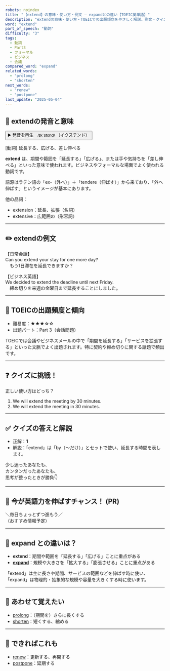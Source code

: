 ```yaml
---
robots: noindex
title: "【extend】の意味・使い方・例文 ― expandとの違い【TOEIC英単語】"
description: "extendの意味・使い方・TOEICでの出題傾向をやさしく解説。例文・クイズ付きでexpandとの違いもわかりやすく学べます。"
word: "extend"
part_of_speech: "動詞"
difficulty: "3"
tags:
  - 動詞
  - Part3
  - フォーマル
  - ビジネス
  - 会議
compared_word: "expand"
related_words:
  - "prolong"
  - "shorten"
next_words:
  - "renew"
  - "postpone"
last_update: "2025-05-04"
---
```


## 🔰 extendの発音と意味

<button class="play-audio" onclick="playTTS('extend')">
  <span class="play-audio-main">
    ▶️ 発音を再生　/ɪkˈstɛnd/
  </span>
  <span class="play-audio-sub">
    （イクステンド）
  </span>
</button>

[動詞] 延長する、広げる、差し伸べる

**extend** は、期間や範囲を「延長する」「広げる」、または手や気持ちを「差し伸べる」といった意味で使われます。ビジネスやフォーマルな場面でよく使われる動詞です。

語源はラテン語の「ex-（外へ）」＋「tendere（伸ばす）」から来ており、「外へ伸ばす」というイメージが基本にあります。

他の品詞：  
- extension：延長、拡張（名詞）
- extensive：広範囲の（形容詞）

---

## ✏️ extendの例文

【日常会話】  
Can you extend your stay for one more day?  
　もう1日滞在を延長できますか？

【ビジネス英語】  
We decided to extend the deadline until next Friday.  
　締め切りを来週の金曜日まで延長することにしました。

---

## 🎯 TOEICの出題頻度と傾向

- 難易度：★★★☆☆
- 出題パート：Part 3（会話問題）

TOEICでは会議やビジネスメールの中で「期間を延長する」「サービスを拡張する」といった文脈でよく出題されます。特に契約や締め切りに関する話題で頻出です。

---

## ❓ クイズに挑戦！

正しい使い方はどっち？

1. We will extend the meeting by 30 minutes.  
2. We will extend the meeting in 30 minutes.

---

## ✅ クイズの答えと解説

- 正解：**1**
- 解説：「extend」は「by（～だけ）」とセットで使い、延長する時間を表します。

少し迷ったあなたも、  
カンタンだったあなたも、  
思考が整ったときが勝負👇️

---

## 🚀 今が英語力を伸ばすチャンス！ (PR)

<div class="info-center">
＼毎日ちょっとずつ進もう／<br>  
（おすすめ情報予定）
</div>

---

## 🤔  expand との違いは？

- **extend**：期間や範囲を「延長する」「広げる」ことに重点がある
- **[expand](/expand)**：規模や大きさを「拡大する」「膨張させる」ことに重点がある

「extend」は主に長さや期間、サービスの範囲などを伸ばす時に使い、「expand」は物理的・抽象的な規模や容量を大きくする時に使います。

---

## 🧩 あわせて覚えたい

- [prolong](/prolong)：（期間を）さらに長くする
- [shorten](/shorten)：短くする、縮める

---

## 📖 できればこれも

- [renew](/renew)：更新する、再開する
- [postpone](/postpone)：延期する

<!-- cvid: aid33_bid11 -->
